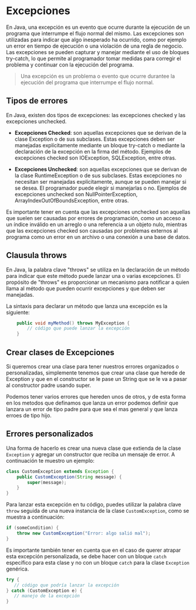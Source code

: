 # Excepciones

En Java, una excepción es un evento que ocurre durante la ejecución de un programa que interrumpe el flujo normal del mismo. Las excepciones son utilizadas para indicar que algo inesperado ha ocurrido, como por ejemplo un error en tiempo de ejecución o una violación de una regla de negocio. Las excepciones se pueden capturar y manejar mediante el uso de bloques try-catch, lo que permite al programador tomar medidas para corregir el problema y continuar con la ejecución del programa.

> Una excepción es un problema o evento que ocurre durantee la ejecución del programa que interrumpe el flujo normal.

## Tipos de errores

En Java, existen dos tipos de excepciones: las excepciones checked y las excepciones unchecked.

* **Excepciones Checked**: son aquellas excepciones que se derivan de la clase Exception o de sus subclases. Estas excepciones deben ser manejadas explícitamente mediante un bloque try-catch o mediante la declaración de la excepción en la firma del método. Ejemplos de excepciones checked son IOException, SQLException, entre otras.

* **Excepciones Unchecked**: son aquellas excepciones que se derivan de la clase RuntimeException o de sus subclases. Estas excepciones no necesitan ser manejadas explícitamente, aunque se pueden manejar si se desea. El programador puede elegir si manejarlas o no. Ejemplos de excepciones unchecked son NullPointerException, ArrayIndexOutOfBoundsException, entre otras.

Es importante tener en cuenta que las excepciones unchecked son aquellas que suelen ser causadas por errores de programación, como un acceso a un índice inválido en un arreglo o una referencia a un objeto nulo, mientras que las excepciones checked son causadas por problemas externos al programa como un error en un archivo o una conexión a una base de datos.

## Clausula throws 

En Java, la palabra clave "throws" se utiliza en la declaración de un método para indicar que este método puede lanzar una o varias excepciones. El propósito de "throws" es proporcionar un mecanismo para notificar a quien llama al método que pueden ocurrir excepciones y que deben ser manejadas.

La sintaxis para declarar un método que lanza una excepción es la siguiente:

```java
    public void myMethod() throws MyException {
        // código que puede lanzar la excepción
    }
```

## Crear clases de Excepciones

Si queremos crear una clase para tener nuestros errores organizados o personalizadas, simplemente tenemos que crear una clase que herede de Exception y que en el constructor se le pase un String que se le va a pasar al constructor padre usando super.

Podemos tener varios errores que hereden unos de otros, y de esta forma en los metodos que definamos que lanza un error podemos definir que lanzara un error de tipo padre para que sea el mas general y que lanza erroes de tipo hijo.

## Errores personalizados

Una forma de hacerlo es crear una nueva clase que extienda de la clase `Exception` y agregar un constructor que reciba un mensaje de error. A continuación te muestro un ejemplo:

```java
class CustomException extends Exception {
    public CustomException(String message) {
        super(message);
    }
}
```

Para lanzar esta excepción en tu código, puedes utilizar la palabra clave `throw` seguida de una nueva instancia de la clase `CustomException`, como se muestra a continuación:

```java
if (someCondition) {
    throw new CustomException("Error: algo salió mal");
}
```

Es importante también tener en cuenta que en el caso de querer atrapar esta excepción personalizada, se debe hacer con un bloque `catch` específico para esta clase y no con un bloque `catch` para la clase `Exception` genérica.
   
```java
try {
   // código que podría lanzar la excepción
} catch (CustomException e) {
   // manejo de la excepción
}
```
